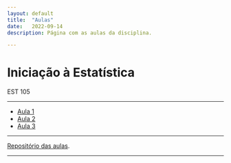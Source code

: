 ```yaml
---
layout: default
title:  "Aulas"
date:   2022-09-14
description: Página com as aulas da disciplina.

---
```


<h1 class="pageTitle">Iniciação à Estatística</h1>
<p class="intro">EST 105</p>


---

* [Aula 1][aula1] 
* [Aula 2][aula2]
* [Aula 3][aula3]



---

[Repositório das aulas][EST105-gh].

---

[EST105-gh]:https://github.com/ufvest/ufvest.github.io/tree/master/Aulas_EST105
[aula1]:    https://raw.githack.com/EST105/EST105.github.io/master/Aulas_EST105/Aula1.pdf
[aula2]:    https://raw.githack.com/EST105/EST105.github.io/master/Aulas_EST105/Aula2.pdf
[aula3]:    https://raw.githack.com/EST105/EST105.github.io/master/Aulas_EST105/Aula3.pdf

[aulaR]:   https://raw.githack.com/EST105/EST105.github.io/master/Aulas_EST105/Curso_R/Aula1_Slidy.html
